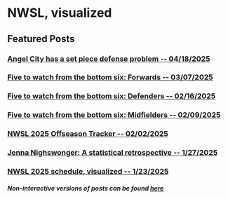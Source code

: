 # NWSL, visualized

## Featured Posts

### [Angel City has a set piece defense problem -- 04/18/2025](team/acfc-set-piece.html)

### [Five to watch from the bottom six: Forwards -- 03/07/2025](player/forwards.html)

### [Five to watch from the bottom six: Defenders -- 02/16/2025](player/defenders.html)

### [Five to watch from the bottom six: Midfielders -- 02/09/2025](player/midfielders.html)

### [NWSL 2025 Offseason Tracker -- 02/02/2025](schedule/offseason.html)

### [Jenna Nighswonger: A statistical retrospective -- 1/27/2025](player/nighswonger.html)

### [NWSL 2025 schedule, visualized -- 1/23/2025](schedule/schedule.html)

##### Non-interactive versions of posts can be found [here](https://www.reddit.com/user/ajsportstat/submitted/)
